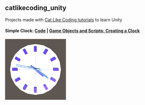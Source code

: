 ## catlikecoding_unity
Projects made with [Cat Like Coding tutorials](https://catlikecoding.com/unity/tutorials/) to learn Unity

#### Simple Clock: [Code](Simple%20Clock) | [Game Objects and Scripts: Creating a Clock](https://catlikecoding.com/unity/tutorials/basics/game-objects-and-scripts/)

![clock](images/simple_clock.png)
